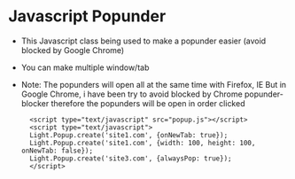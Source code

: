 Javascript Popunder
=======
- This Javascript class being used to make a popunder easier (avoid blocked by Google Chrome)
- You can make multiple window/tab

- Note: The popunders will open all at the same time with Firefox, IE
But in Google Chrome, i have been try to avoid blocked by Chrome popunder-blocker therefore the popunders will be open in order clicked


		<script type="text/javascript" src="popup.js"></script>
		<script type="text/javascript">
		Light.Popup.create('site1.com', {onNewTab: true});
		Light.Popup.create('site1.com', {width: 100, height: 100, onNewTab: false});
		Light.Popup.create('site3.com', {alwaysPop: true});
		</script>
